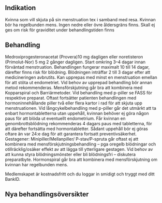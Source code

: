## Indikation

Kvinna som vill skjuta på sin menstruation tex i samband med resa. Kvinnan bör ha regelbunden mens. Ingen nedre eller övre åldersgräns finns. Skall ej ges om risk för graviditet under behandlingstiden finns

## Behandling

Medroxiprogesteronacetat (Provera)10 mg dagligen eller noretisteron (Primolut-Nor) 5 mg 2 gånger dagligen. Start omkring 3–4 dagar innan förväntad menstruation. Behandlingen fungerar maximalt 10 till 14 dagar, därefter finns risk för blödning. Blödningen inträffar 2 till 3 dagar efter att medicineringen avbrutits.
Kan upprepas med minst en menstruation emellan för att stöta ut endometriet. Vid behov av upprepad behandling bör annan metod rekommenderas.
Mensförskjutning går bra att kombinera med Kopparspiral och Barriärmetoder. Vid behandling med p-piller se FASS för respektive preparat. Oftast fortsätter patienten behandlingen med hormoninnehållande piller två eller flera kartor i rad för att skjuta upp menstruationen. Vid långcykelbehandling med p-piller går det utmärkt att ta enbart hormontabletterna utan uppehåll, kvinnan behöver ej göra någon paus för att blöda ut eventuellt endometrium. Får kvinnan en genombrottsblödning rekommenderas 4 dagars paus med tabletterna, för att därefter fortsätta med hormontabletter. Sådant uppehåll bör ej göras oftare än var 24:e dag för att garantera fortsatt preventivsäkerhet.
Gestagener: Minipiller/Mellanpiller/ P-stav/P-spruta går oftast ej att kombinera med mensförskjutningsbehandling – pga oregelb blödningar och otillräcklig/osäker effekt av att lägga till ytterligare gestagen. Vid behov av att kunna styra blödningsmönster eller bli blödningsfri – diskutera preparatbyte. Hormonspiral går bra att kombinera med mensförskjutning om kvinnan har regelbunden mens.


Medlemskapet är kostnadsfritt och du loggar in smidigt och tryggt med ditt BankID.

## Nya behandlingsöversikter

